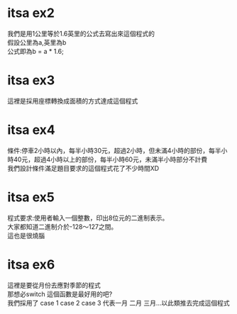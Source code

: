 # itsa ex2 
我們是用1公里等於1.6英里的公式去寫出來這個程式的  
假設公里為a,英里為b  
公式即為b = a * 1.6;  
# itsa ex3  
這裡是採用座標轉換成面積的方式達成這個程式  
  
# itsa ex4  
條件:停車2小時以內，每半小時30元，超過2小時，但未滿4小時的部份，每半小時40元，超過4小時以上的部份，每半小時60元，未滿半小時部分不計費  
我們設計條件滿足題目要求的這個程式花了不少時間XD  
# itsa ex5  
程式要求:使用者輸入一個整數，印出8位元的二進制表示。  
大家都知道二進制介於-128～127之間。  
這也是很燒腦  
# itsa ex6  
這裡是要從月份去應對季節的程式  
那想必switch 這個函數是最好用的吧?  
我們採用了 case 1 case 2 case 3 代表一月 二月 三月...以此類推去完成這個程式
